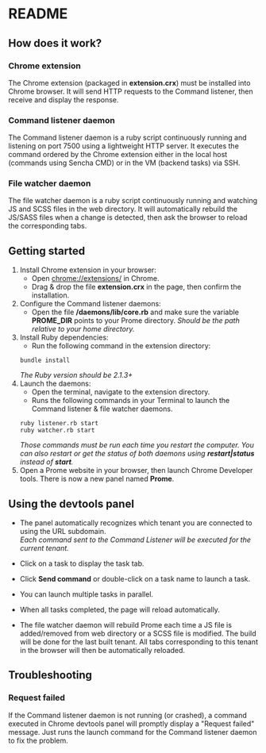 # README

## How does it work?

### Chrome extension

The Chrome extension (packaged in **extension.crx**) must be installed into Chrome browser. It will send HTTP requests to the Command listener, then receive and display the response.

### Command listener daemon

The Command listener daemon is a ruby script continuously running and listening on port 7500 using a lightweight HTTP server. It executes the command ordered by the Chrome extension either in the local host (commands using Sencha CMD) or in the VM (backend tasks) via SSH.

### File watcher daemon

The file watcher daemon is a ruby script continuously running and watching JS and SCSS files in the web directory. It will automatically rebuild the JS/SASS files when a change is detected, then ask the browser to reload the corresponding tabs.

## Getting started 

1. Install Chrome extension in your browser:
   * Open [chrome://extensions/](chrome://extensions/) in Chrome.
   * Drag & drop the file **extension.crx** in the page, then confirm the installation.
2. Configure the Command listener daemons:
   * Open the file **/daemons/lib/core.rb** and make sure the variable **PROME_DIR** points to your Prome directory.
   _Should be the path relative to your home directory._
3. Install Ruby dependencies:
   * Run the following command in the extension directory:
   ```
   bundle install
   ```
   _The Ruby version should be 2.1.3+_
4. Launch the daemons:
   * Open the terminal, navigate to the extension directory.
   * Runs the following commands in your Terminal to launch the Command listener & file watcher daemons.
   ```
   ruby listener.rb start
   ruby watcher.rb start
   ```
    _Those commands must be run each time you restart the computer. You can also restart or get the status of both daemons using **restart|status** instead of **start**._
5. Open a Prome website in your browser, then launch Chrome Developer tools. There is now a new panel named **Prome**.

## Using the devtools panel

* The panel automatically recognizes which tenant you are connected to using the URL subdomain.  
_Each command sent to the Command Listener will be executed for the current tenant._

* Click on a task to display the task tab.
* Click **Send command** or double-click on a task name to launch a task.
* You can launch multiple tasks in parallel.
* When all tasks completed, the page will reload automatically.
* The file watcher daemon will rebuild Prome each time a JS file is added/removed from web directory or a SCSS file is modified. The build will be done for the last built tenant. All tabs corresponding to this tenant in the browser will then be automatically reloaded.

## Troubleshooting

### Request failed

If the Command listener daemon is not running (or crashed), a command executed in Chrome devtools panel will promptly display a "Request failed" message. Just runs the launch command for the Command listener daemon to fix the problem.